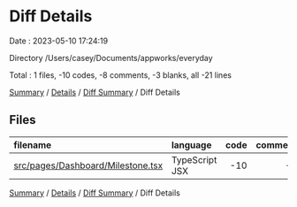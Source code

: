 # Diff Details

Date : 2023-05-10 17:24:19

Directory /Users/casey/Documents/appworks/everyday

Total : 1 files,  -10 codes, -8 comments, -3 blanks, all -21 lines

[Summary](results.md) / [Details](details.md) / [Diff Summary](diff.md) / Diff Details

## Files
| filename | language | code | comment | blank | total |
| :--- | :--- | ---: | ---: | ---: | ---: |
| [src/pages/Dashboard/Milestone.tsx](/src/pages/Dashboard/Milestone.tsx) | TypeScript JSX | -10 | -8 | -3 | -21 |

[Summary](results.md) / [Details](details.md) / [Diff Summary](diff.md) / Diff Details